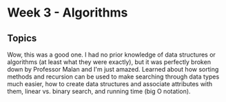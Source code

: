 # Week 3 - Algorithms
## Topics
Wow, this was a good one. I had no prior knowledge of data structures or algorithms (at least what they were exactly), but it was perfectly broken down by Professor Malan and I'm just amazed. Learned about how sorting methods and recursion can be used to make searching through data types much easier, how to create data structures and associate attributes with them, linear vs. binary search, and running time (big O notation).